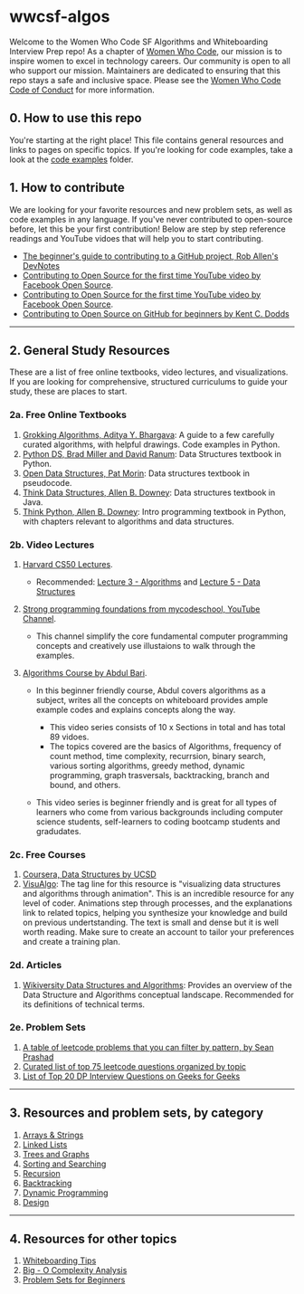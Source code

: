 # wwcsf-algos

Welcome to the Women Who Code SF Algorithms and Whiteboarding Interview Prep repo! As a chapter of [Women Who Code](https://www.womenwhocode.com), our mission is to inspire women to excel in technology careers. Our community is open to all who support our mission. Maintainers are dedicated to ensuring that this repo stays a safe and inclusive space. Please see the [Women Who Code Code of Conduct](https://www.womenwhocode.com/codeofconduct) for more information.

## 0. How to use this repo

You're starting at the right place! This file contains general resources and links to pages on specific topics.
If you're looking for code examples, take a look at the [code examples](https://github.com/WomenWhoCode/wwcsf-algos/blob/master/code-examples) folder.

## 1. How to contribute

We are looking for your favorite resources and new problem sets, as well as code examples in any language. If you've never contributed to open-source before, let this be your first contribution! Below are step by step reference readings and YouTube vidoes that will help you to start contributing.

- [The beginner's guide to contributing to a GitHub project, Rob Allen's DevNotes](https://akrabat.com/the-beginners-guide-to-contributing-to-a-github-project/)
- [Contributing to Open Source for the first time YouTube video by Facebook Open Source](https://www.youtube.com/playlist?list=PLhQjrBD2T381L3iZyDTxRwOBuUt6m1FnW).
- [Contributing to Open Source for the first time YouTube video by Facebook Open Source](https://www.youtube.com/playlist?list=PLhQjrBD2T381L3iZyDTxRwOBuUt6m1FnW).
- [Contributing to Open Source on GitHub for beginners by Kent C. Dodds](https://www.youtube.com/watch?v=k6KcaMffxac&t=2503s)

---

## 2. General Study Resources

These are a list of free online textbooks, video lectures, and visualizations. If you are looking for comprehensive, structured curriculums to guide your study, these are places to start.

### 2a. Free Online Textbooks

1. [Grokking Algorithms, Aditya Y. Bhargava](https://livebook.manning.com/book/grokking-algorithms/about-this-book/): A guide to a few carefully curated algorithms, with helpful drawings. Code examples in Python.
2. [Python DS, Brad Miller and David Ranum](https://runestone.academy/runestone/books/published/pythonds/index.html): Data Structures textbook in Python.
3. [Open Data Structures, Pat Morin](https://opendatastructures.org/ods-python/): Data structures textbook in pseudocode.
4. [Think Data Structures, Allen B. Downey](http://greenteapress.com/thinkdast/thinkdast.pdf): Data structures textbook in Java.
5. [Think Python, Allen B. Downey](http://greenteapress.com/thinkpython2/html/index.html): Intro programming textbook in Python, with chapters relevant to algorithms and data structures.

### 2b. Video Lectures

1. [Harvard CS50 Lectures](https://www.youtube.com/playlist?list=PLhQjrBD2T381L3iZyDTxRwOBuUt6m1FnW).

   - Recommended: [Lecture 3 - Algorithms](https://www.youtube.com/watch?v=fykrlqbV9wM&list=PLhQjrBD2T381L3iZyDTxRwOBuUt6m1FnW&t=0s) and [Lecture 5 - Data Structures](https://www.youtube.com/watch?v=4IrUAqYKjIA&list=PLhQjrBD2T381L3iZyDTxRwOBuUt6m1FnW&t=0s)

2. [Strong programming foundations from mycodeschool, YouTube Channel](https://www.youtube.com/channel/UClEEsT7DkdVO_fkrBw0OTrA).

   - This channel simplify the core fundamental computer programming concepts and creatively use illustaions to walk through the examples.

3. [Algorithms Course by Abdul Bari](https://www.youtube.com/watch?v=0IAPZzGSbME&list=PLDN4rrl48XKpZkf03iYFl-O29szjTrs_O).

   - In this beginner friendly course, Abdul covers algorithms as a subject, writes all the concepts on whiteboard provides ample example codes and explains concepts along the way.

     - This video series consists of 10 x Sections in total and has total 89 vidoes.
     - The topics covered are the basics of Algorithms, frequency of count method, time complexity, recurrsion, binary search, various sorting algorithms, greedy method, dynamic programming, graph trasversals, backtracking, branch and bound, and others.

   - This video series is beginner friendly and is great for all types of learners who come from various backgrounds including computer science students, self-learners to coding bootcamp students and gradudates.

### 2c. Free Courses

1.  [Coursera, Data Structures by UCSD](https://www.coursera.org/learn/data-structures/home/welcome)
2.  [VisuAlgo](https://visualgo.net/en): The tag line for this resource is "visualizing data structures and algorithms through animation". This is an incredible resource for any level of coder. Animations step through processes, and the explanations link to related topics, helping you synthesize your knowledge and build on previous undertstanding. The text is small and dense but it is well worth reading. Make sure to create an account to tailor your preferences and create a training plan.

### 2d. Articles

1.  [Wikiversity Data Structures and Algorithms](https://en.wikiversity.org/wiki/Data_Structures_and_Algorithms): Provides an overview of the Data Structure and Algorithms conceptual landscape. Recommended for its definitions of technical terms.

### 2e. Problem Sets

1.  [A table of leetcode problems that you can filter by pattern, by Sean Prashad](https://seanprashad.com/leetcode-patterns/)
2.  [Curated list of top 75 leetcode questions organized by topic](https://www.teamblind.com/post/New-Year-Gift---Curated-List-of-Top-75-LeetCode-Questions-to-Save-Your-Time-OaM1orEU)
3.  [List of Top 20 DP Interview Questions on Geeks for Geeks](https://www.geeksforgeeks.org/top-20-dynamic-programming-interview-questions/)

---

## 3. Resources and problem sets, by category

1. [Arrays & Strings](https://github.com/WomenWhoCode/wwcsf-algos/blob/master/topics/arrays-strings.md)
2. [Linked Lists](https://github.com/WomenWhoCode/wwcsf-algos/blob/master/topics/linked-lists.md)
3. [Trees and Graphs](https://github.com/WomenWhoCode/wwcsf-algos/blob/master/topics/trees-graphs.md)
4. [Sorting and Searching](https://github.com/WomenWhoCode/wwcsf-algos/blob/master/topics/sorting-searching.md)
5. [Recursion](https://github.com/WomenWhoCode/wwcsf-algos/blob/master/topics/recursion.md)
6. [Backtracking](https://github.com/WomenWhoCode/wwcsf-algos/blob/master/topics/backtracking.md)
7. [Dynamic Programming](https://github.com/WomenWhoCode/wwcsf-algos/blob/master/topics/dynamic-programming.md)
8. [Design](https://github.com/WomenWhoCode/wwcsf-algos/blob/master/topics/design.md)

---

## 4. Resources for other topics

1. [Whiteboarding Tips](https://github.com/WomenWhoCode/wwcsf-algos/blob/master/topics/whiteboarding.md)
2. [Big - O Complexity Analysis](https://github.com/WomenWhoCode/wwcsf-algos/blob/master/topics/big-O.md)
3. [Problem Sets for Beginners](https://github.com/WomenWhoCode/wwcsf-algos/blob/master/topics/beginnerQs.md)
